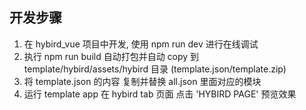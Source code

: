## 开发步骤
1. 在 hybird_vue 项目中开发, 使用 npm run dev 进行在线调试
2. 执行 npm run build 自动打包并自动 copy 到 template/hybird/assets/hybird 目录 (template.json/template.zip)
3. 将 template.json 的内容 复制并替换 all.json 里面对应的模块
4. 运行 template app 在 hybird tab 页面 点击 'HYBIRD PAGE' 预览效果
